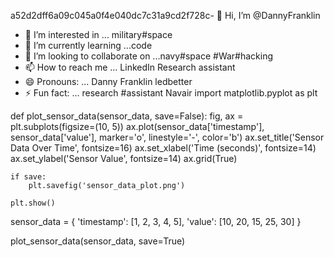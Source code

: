 a52d2dff6a09c045a0f4e040dc7c31a9cd2f728c- 👋 Hi, I’m @DannyFranklin
- 👀 I’m interested in ... military#space
- 🌱 I’m currently learning ...code
- 💞️ I’m looking to collaborate on ...navy#space
#War#hacking
- 📫 How to reach me ... LinkedIn Research assistant 
- 😄 Pronouns: ... Danny Franklin ledbetter 
- ⚡ Fun fact: ... research #assistant Navair 
import matplotlib.pyplot as plt

def plot_sensor_data(sensor_data, save=False):
    fig, ax = plt.subplots(figsize=(10, 5))
    ax.plot(sensor_data['timestamp'], sensor_data['value'], marker='o', linestyle='-', color='b')
    ax.set_title('Sensor Data Over Time', fontsize=16)
    ax.set_xlabel('Time (seconds)', fontsize=14)
    ax.set_ylabel('Sensor Value', fontsize=14)
    ax.grid(True)
    
    if save:
        plt.savefig('sensor_data_plot.png')
    
    plt.show()

sensor_data = {
    'timestamp': [1, 2, 3, 4, 5],
    'value': [10, 20, 15, 25, 30]
}

plot_sensor_data(sensor_data, save=True)

<!---Propulsion() {
        std::cout << "Plasma-powered propulsion enabled." << std::endl;
    }

    // Method to activate stealth mode with a message
    void activateStealthMode() {
        stealthMode = true;
        std::cout << "Stealth mode activated." << std::endl;
    }

    // Method to activate hyper speed with a message
    void activateHyperSpeed() {
        hyperSpeedActive = true;
        std::cout << "Hyper speed activated." << std::endl;
    }

    // Method to engage auto-pilot with a message
    void engageAutoPilot() {
        autoPilotEngaged = true;
        std::cout << "Auto-pilot engaged." << std::endl;
    }

    // Method to check energy level and display a message
    void checkEnergyLevel() {
        std::cout << "Energy level: " << energyLevel << std::endl;
    }
};

int main() {
    Saucer mySaucer;

    mySaucer.plasmaPropulsion();
    mySaucer.activateStealthMode();
    mySaucer.activateHyperSpeed();
    mySaucer.engageAutoPilot();
    mySaucer.checkEnergyLevel();

    return 0;#DannyfranklinLedbetter#1986
